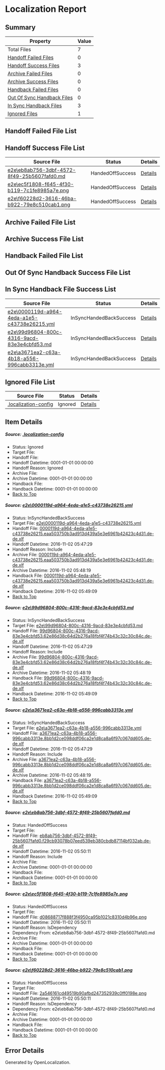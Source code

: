 # <a name='report-top'></a> Localization Report

## Summary
 Property | Value 
 -------- | ----- 
 Total Files | 7
[ Handoff Failed Files ](#handoff-failed-list)| 0
[ Handoff Success Files ](#handoff-success-list)| 3
[ Archive Failed Files ](#archive-failed-list)| 0
[ Archive Success Files ](#archive-success-list)| 0
[ Handback Failed Files ](#handback-failed-list)| 0
[ Out Of Sync Handback Files ](#outofsync-handback-success-list)| 0
[ In Sync Handback Files ](#insync-handback-success-list)| 3
[ Ignored Files ](#ignored-list)| 1

## <a name='handoff-failed-list'></a> Handoff Failed File List

## <a name='handoff-success-list'></a> Handoff Success File List
 Source File | Status | Details 
 ----------- | ------ | ------- 
 [e2e\eb8ab756-3dbf-4572-8f49-25b5607fafd0.md](https://github.com/OpenLocalizationTestOrg/ol-test0/blob/3fbd9fd94ac3cbd893fd9b6c32f8dbe5d4fc0296/e2e/eb8ab756-3dbf-4572-8f49-25b5607fafd0.md) | HandedOffSuccess | [Details](#1336eac00d8e691ea68f867cc325c665974c14ce4)
 [e2e\ec5f1808-f645-4f30-b119-7c1fe8985a7e.png](https://github.com/OpenLocalizationTestOrg/ol-test0/blob/3fbd9fd94ac3cbd893fd9b6c32f8dbe5d4fc0296/e2e/ec5f1808-f645-4f30-b119-7c1fe8985a7e.png) | HandedOffSuccess | [Details](#d08688717f888f3f4950ca95b1021c8310d4b96e5)
 [e2e\f60228d2-3616-46ba-b922-79e8c510cab1.png](https://github.com/OpenLocalizationTestOrg/ol-test0/blob/3fbd9fd94ac3cbd893fd9b6c32f8dbe5d4fc0296/e2e/f60228d2-3616-46ba-b922-79e8c510cab1.png) | HandedOffSuccess | [Details](#2a546161cd49519b90afbd247352939c0ff0198e6)

## <a name='archive-failed-list'></a> Archive Failed File List

## <a name='archive-success-list'></a> Archive Success File List

## <a name='handback-failed-list'></a> Handback Failed File List

## <a name='outofsync-handback-success-list'></a> Out Of Sync Handback Success File List

## <a name='insync-handback-success-list'></a> In Sync Handback File Success List
 Source File | Status | Details 
 ----------- | ------ | ------- 
 [e2e\0000119d-a964-4eda-a1e5-c43738e26215.yml](https://github.com/OpenLocalizationTestOrg/ol-test0/blob/50620f87aaf671ce5a8a5d4070077692ffc39335/e2e/0000119d-a964-4eda-a1e5-c43738e26215.yml) | InSyncHandedBackSuccess | [Details](#d87104745bc1083af95ed1215d6d4c4d4a0f6da51)
 [e2e\99d96804-800c-4316-9acd-83e3e4cbfd53.md](https://github.com/OpenLocalizationTestOrg/ol-test0/blob/50620f87aaf671ce5a8a5d4070077692ffc39335/e2e/99d96804-800c-4316-9acd-83e3e4cbfd53.md) | InSyncHandedBackSuccess | [Details](#07f8ac86156553a4882d02a5435977acaec6fa052)
 [e2e\a3671ea2-c63a-4b18-a556-996cabb3313e.yml](https://github.com/OpenLocalizationTestOrg/ol-test0/blob/50620f87aaf671ce5a8a5d4070077692ffc39335/e2e/a3671ea2-c63a-4b18-a556-996cabb3313e.yml) | InSyncHandedBackSuccess | [Details](#e2cdc596f6eea8a88fd0ac18dece750c0cb4a4293)

## <a name='ignored-list'></a> Ignored File List
 Source File | Status | Details 
 ----------- | ------ | ------- 
 [.localization-config](https://github.com/OpenLocalizationTestOrg/ol-test0/blob/3fbd9fd94ac3cbd893fd9b6c32f8dbe5d4fc0296/.localization-config) | Ignored | [Details](#c268a05ecaa7ec85942ed632c29928ee5bd6da8d0)

## Item Details
##### <a name='c268a05ecaa7ec85942ed632c29928ee5bd6da8d0'></a> Source: [.localization-config](https://github.com/OpenLocalizationTestOrg/ol-test0/blob/3fbd9fd94ac3cbd893fd9b6c32f8dbe5d4fc0296/.localization-config)
* Status: Ignored
* Target File: 
* Handoff File: 
* Handoff Datetime: 0001-01-01 00:00:00
* Handoff Reason: Ignored
* Archive File: 
* Archive Datetime: 0001-01-01 00:00:00
* Handback File: 
* Handback Datetime: 0001-01-01 00:00:00
* [Back to Top](#report-top)

##### <a name='d87104745bc1083af95ed1215d6d4c4d4a0f6da51'></a> Source: [e2e\0000119d-a964-4eda-a1e5-c43738e26215.yml](https://github.com/OpenLocalizationTestOrg/ol-test0/blob/50620f87aaf671ce5a8a5d4070077692ffc39335/e2e/0000119d-a964-4eda-a1e5-c43738e26215.yml)
* Status: InSyncHandedBackSuccess
* Target File: [e2e\0000119d-a964-4eda-a1e5-c43738e26215.yml](https://github.com/OpenLocalizationTestOrg/ol-test0-dede/blob/666f5f1156e6c96816c52ce400b4e901d4a24747/e2e/0000119d-a964-4eda-a1e5-c43738e26215.yml)
* Handoff File: [0000119d-a964-4eda-a1e5-c43738e26215.eaa503750b3ad913d439a5e3e6961b42423c4d31.de-de.xlf](https://github.com/OpenLocalizationTestOrg/ol-test0-handoff/blob/470ce9036a9b73cf39e3373fe8d13faaea4bbfc1/ol-handoff/OpenLocalizationTestOrg/ol-test0-dede/yufeih/ht/0000119d-a964-4eda-a1e5-c43738e26215.eaa503750b3ad913d439a5e3e6961b42423c4d31.de-de.xlf)
* Handoff Datetime: 2016-11-02 05:47:29
* Handoff Reason: Include
* Archive File: [0000119d-a964-4eda-a1e5-c43738e26215.eaa503750b3ad913d439a5e3e6961b42423c4d31.de-de.xlf](https://github.com/OpenLocalizationTestOrg/ol-test0-handoff/blob/0771a42aa0e57976ba2884850d25c06d19c10f22/ol-archive/OpenLocalizationTestOrg/ol-test0-dede/yufeih/ht/0000119d-a964-4eda-a1e5-c43738e26215.eaa503750b3ad913d439a5e3e6961b42423c4d31.de-de.xlf)
* Archive Datetime: 2016-11-02 05:48:19
* Handback File: [0000119d-a964-4eda-a1e5-c43738e26215.eaa503750b3ad913d439a5e3e6961b42423c4d31.de-de.xlf](https://github.com/OpenLocalizationTestOrg/ol-test0-handback/blob/cd9bec7afd806adbbb659401669cf0b88c4fcd6a/ol-handback/OpenLocalizationTestOrg/ol-test0-dede/yufeih/ht/0000119d-a964-4eda-a1e5-c43738e26215.eaa503750b3ad913d439a5e3e6961b42423c4d31.de-de.xlf)
* Handback Datetime: 2016-11-02 05:49:09
* [Back to Top](#report-top)

##### <a name='07f8ac86156553a4882d02a5435977acaec6fa052'></a> Source: [e2e\99d96804-800c-4316-9acd-83e3e4cbfd53.md](https://github.com/OpenLocalizationTestOrg/ol-test0/blob/50620f87aaf671ce5a8a5d4070077692ffc39335/e2e/99d96804-800c-4316-9acd-83e3e4cbfd53.md)
* Status: InSyncHandedBackSuccess
* Target File: [e2e\99d96804-800c-4316-9acd-83e3e4cbfd53.md](https://github.com/OpenLocalizationTestOrg/ol-test0-dede/blob/666f5f1156e6c96816c52ce400b4e901d4a24747/e2e/99d96804-800c-4316-9acd-83e3e4cbfd53.md)
* Handoff File: [99d96804-800c-4316-9acd-83e3e4cbfd53.62e86d38c64d2b276a18fbf4f74b43c32c30c84c.de-de.xlf](https://github.com/OpenLocalizationTestOrg/ol-test0-handoff/blob/470ce9036a9b73cf39e3373fe8d13faaea4bbfc1/ol-handoff/OpenLocalizationTestOrg/ol-test0-dede/yufeih/ht/99d96804-800c-4316-9acd-83e3e4cbfd53.62e86d38c64d2b276a18fbf4f74b43c32c30c84c.de-de.xlf)
* Handoff Datetime: 2016-11-02 05:47:29
* Handoff Reason: Include
* Archive File: [99d96804-800c-4316-9acd-83e3e4cbfd53.62e86d38c64d2b276a18fbf4f74b43c32c30c84c.de-de.xlf](https://github.com/OpenLocalizationTestOrg/ol-test0-handoff/blob/0771a42aa0e57976ba2884850d25c06d19c10f22/ol-archive/OpenLocalizationTestOrg/ol-test0-dede/yufeih/ht/99d96804-800c-4316-9acd-83e3e4cbfd53.62e86d38c64d2b276a18fbf4f74b43c32c30c84c.de-de.xlf)
* Archive Datetime: 2016-11-02 05:48:19
* Handback File: [99d96804-800c-4316-9acd-83e3e4cbfd53.62e86d38c64d2b276a18fbf4f74b43c32c30c84c.de-de.xlf](https://github.com/OpenLocalizationTestOrg/ol-test0-handback/blob/cd9bec7afd806adbbb659401669cf0b88c4fcd6a/ol-handback/OpenLocalizationTestOrg/ol-test0-dede/yufeih/ht/99d96804-800c-4316-9acd-83e3e4cbfd53.62e86d38c64d2b276a18fbf4f74b43c32c30c84c.de-de.xlf)
* Handback Datetime: 2016-11-02 05:49:09
* [Back to Top](#report-top)

##### <a name='e2cdc596f6eea8a88fd0ac18dece750c0cb4a4293'></a> Source: [e2e\a3671ea2-c63a-4b18-a556-996cabb3313e.yml](https://github.com/OpenLocalizationTestOrg/ol-test0/blob/50620f87aaf671ce5a8a5d4070077692ffc39335/e2e/a3671ea2-c63a-4b18-a556-996cabb3313e.yml)
* Status: InSyncHandedBackSuccess
* Target File: [e2e\a3671ea2-c63a-4b18-a556-996cabb3313e.yml](https://github.com/OpenLocalizationTestOrg/ol-test0-dede/blob/666f5f1156e6c96816c52ce400b4e901d4a24747/e2e/a3671ea2-c63a-4b18-a556-996cabb3313e.yml)
* Handoff File: [a3671ea2-c63a-4b18-a556-996cabb3313e.8bb1d2ce098ddf06ca2e1d8ca8a6f97c067dd605.de-de.xlf](https://github.com/OpenLocalizationTestOrg/ol-test0-handoff/blob/470ce9036a9b73cf39e3373fe8d13faaea4bbfc1/ol-handoff/OpenLocalizationTestOrg/ol-test0-dede/yufeih/ht/a3671ea2-c63a-4b18-a556-996cabb3313e.8bb1d2ce098ddf06ca2e1d8ca8a6f97c067dd605.de-de.xlf)
* Handoff Datetime: 2016-11-02 05:47:29
* Handoff Reason: Include
* Archive File: [a3671ea2-c63a-4b18-a556-996cabb3313e.8bb1d2ce098ddf06ca2e1d8ca8a6f97c067dd605.de-de.xlf](https://github.com/OpenLocalizationTestOrg/ol-test0-handoff/blob/0771a42aa0e57976ba2884850d25c06d19c10f22/ol-archive/OpenLocalizationTestOrg/ol-test0-dede/yufeih/ht/a3671ea2-c63a-4b18-a556-996cabb3313e.8bb1d2ce098ddf06ca2e1d8ca8a6f97c067dd605.de-de.xlf)
* Archive Datetime: 2016-11-02 05:48:19
* Handback File: [a3671ea2-c63a-4b18-a556-996cabb3313e.8bb1d2ce098ddf06ca2e1d8ca8a6f97c067dd605.de-de.xlf](https://github.com/OpenLocalizationTestOrg/ol-test0-handback/blob/cd9bec7afd806adbbb659401669cf0b88c4fcd6a/ol-handback/OpenLocalizationTestOrg/ol-test0-dede/yufeih/ht/a3671ea2-c63a-4b18-a556-996cabb3313e.8bb1d2ce098ddf06ca2e1d8ca8a6f97c067dd605.de-de.xlf)
* Handback Datetime: 2016-11-02 05:49:09
* [Back to Top](#report-top)

##### <a name='1336eac00d8e691ea68f867cc325c665974c14ce4'></a> Source: [e2e\eb8ab756-3dbf-4572-8f49-25b5607fafd0.md](https://github.com/OpenLocalizationTestOrg/ol-test0/blob/3fbd9fd94ac3cbd893fd9b6c32f8dbe5d4fc0296/e2e/eb8ab756-3dbf-4572-8f49-25b5607fafd0.md)
* Status: HandedOffSuccess
* Target File: 
* Handoff File: [eb8ab756-3dbf-4572-8f49-25b5607fafd0.f29cb93078b07eed539eb380cbdb87114bf032ab.de-de.xlf](https://github.com/OpenLocalizationTestOrg/ol-test0-handoff/blob/4423603f20e24029f494e223ef61e954717e43b8/ol-handoff/OpenLocalizationTestOrg/ol-test0-dede/yufeih/ht/eb8ab756-3dbf-4572-8f49-25b5607fafd0.f29cb93078b07eed539eb380cbdb87114bf032ab.de-de.xlf)
* Handoff Datetime: 2016-11-02 05:50:11
* Handoff Reason: Include
* Archive File: 
* Archive Datetime: 0001-01-01 00:00:00
* Handback File: 
* Handback Datetime: 0001-01-01 00:00:00
* [Back to Top](#report-top)

##### <a name='d08688717f888f3f4950ca95b1021c8310d4b96e5'></a> Source: [e2e\ec5f1808-f645-4f30-b119-7c1fe8985a7e.png](https://github.com/OpenLocalizationTestOrg/ol-test0/blob/3fbd9fd94ac3cbd893fd9b6c32f8dbe5d4fc0296/e2e/ec5f1808-f645-4f30-b119-7c1fe8985a7e.png)
* Status: HandedOffSuccess
* Target File: 
* Handoff File: [d08688717f888f3f4950ca95b1021c8310d4b96e.png](https://github.com/OpenLocalizationTestOrg/ol-test0-handoff/blob/4423603f20e24029f494e223ef61e954717e43b8/ol-handoff/OpenLocalizationTestOrg/ol-test0-dede/yufeih/ht/d08688717f888f3f4950ca95b1021c8310d4b96e.png)
* Handoff Datetime: 2016-11-02 05:50:11
* Handoff Reason: IsDependency
* Dependency From: e2e\eb8ab756-3dbf-4572-8f49-25b5607fafd0.md
* Archive File: 
* Archive Datetime: 0001-01-01 00:00:00
* Handback File: 
* Handback Datetime: 0001-01-01 00:00:00
* [Back to Top](#report-top)

##### <a name='2a546161cd49519b90afbd247352939c0ff0198e6'></a> Source: [e2e\f60228d2-3616-46ba-b922-79e8c510cab1.png](https://github.com/OpenLocalizationTestOrg/ol-test0/blob/3fbd9fd94ac3cbd893fd9b6c32f8dbe5d4fc0296/e2e/f60228d2-3616-46ba-b922-79e8c510cab1.png)
* Status: HandedOffSuccess
* Target File: 
* Handoff File: [2a546161cd49519b90afbd247352939c0ff0198e.png](https://github.com/OpenLocalizationTestOrg/ol-test0-handoff/blob/4423603f20e24029f494e223ef61e954717e43b8/ol-handoff/OpenLocalizationTestOrg/ol-test0-dede/yufeih/ht/2a546161cd49519b90afbd247352939c0ff0198e.png)
* Handoff Datetime: 2016-11-02 05:50:11
* Handoff Reason: IsDependency
* Dependency From: e2e\eb8ab756-3dbf-4572-8f49-25b5607fafd0.md
* Archive File: 
* Archive Datetime: 0001-01-01 00:00:00
* Handback File: 
* Handback Datetime: 0001-01-01 00:00:00
* [Back to Top](#report-top)


## Error Details

Generated by OpenLocalization.
